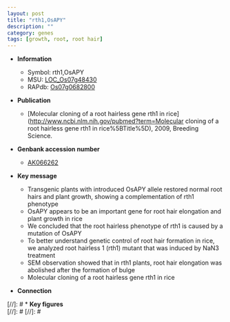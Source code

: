 ```yaml
---
layout: post
title: "rth1,OsAPY"
description: ""
category: genes
tags: [growth, root, root hair]
---
```


* **Information**  
    + Symbol: rth1,OsAPY  
    + MSU: [LOC_Os07g48430](http://rice.plantbiology.msu.edu/cgi-bin/ORF_infopage.cgi?orf=LOC_Os07g48430)  
    + RAPdb: [Os07g0682800](http://rapdb.dna.affrc.go.jp/viewer/gbrowse_details/irgsp1?name=Os07g0682800)  

* **Publication**  
    + [Molecular cloning of a root hairless gene rth1 in rice](http://www.ncbi.nlm.nih.gov/pubmed?term=Molecular cloning of a root hairless gene rth1 in rice%5BTitle%5D), 2009, Breeding Science.

* **Genbank accession number**  
    + [AK066262](http://www.ncbi.nlm.nih.gov/nuccore/AK066262)

* **Key message**  
    + Transgenic plants with introduced OsAPY allele restored normal root hairs and plant growth, showing a complementation of rth1 phenotype
    + OsAPY appears to be an important gene for root hair elongation and plant growth in rice
    + We concluded that the root hairless phenotype of rth1 is caused by a mutation of OsAPY
    + To better understand genetic control of root hair formation in rice, we analyzed root hairless 1 (rth1) mutant that was induced by NaN3 treatment
    + SEM observation showed that in rth1 plants, root hair elongation was abolished after the formation of bulge
    + Molecular cloning of a root hairless gene rth1 in rice

* **Connection**  

[//]: # * **Key figures**  
[//]: # 
[//]: # 
